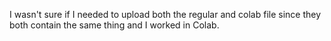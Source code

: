 I wasn't sure if I needed to upload both the regular and colab file since they both contain the same thing and I worked in Colab.
